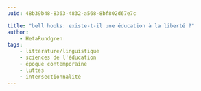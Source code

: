 ```yaml
---
uuid: 48b39b48-8363-4832-a568-8bf802d67e7c

title: "bell hooks: existe-t-il une éducation à la liberté ?"
author: 
    - HetaRundgren
tags:
    - littérature/linguistique
    - sciences de l'éducation
    - époque contemporaine
    - luttes
    - intersectionnalité
---
```

